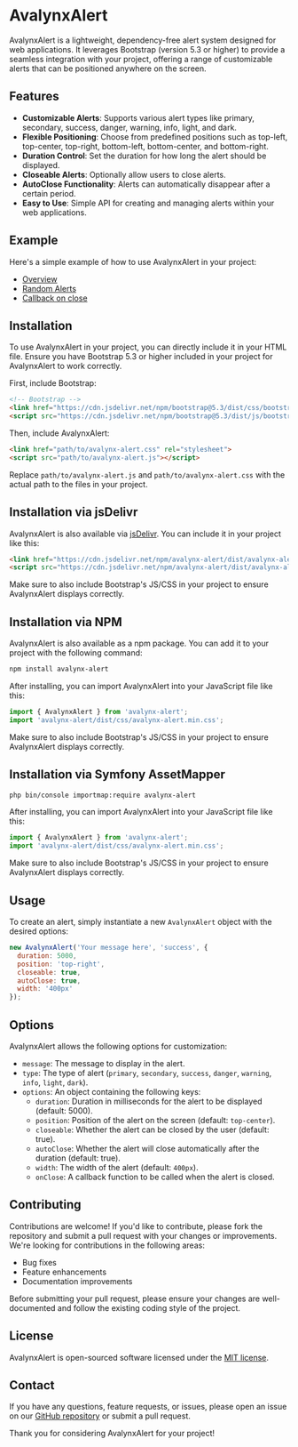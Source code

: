 # AvalynxAlert

AvalynxAlert is a lightweight, dependency-free alert system designed for web applications. It leverages Bootstrap (version 5.3 or higher) to provide a seamless integration with your project, offering a range of customizable alerts that can be positioned anywhere on the screen.

## Features

- **Customizable Alerts**: Supports various alert types like primary, secondary, success, danger, warning, info, light, and dark.
- **Flexible Positioning**: Choose from predefined positions such as top-left, top-center, top-right, bottom-left, bottom-center, and bottom-right.
- **Duration Control**: Set the duration for how long the alert should be displayed.
- **Closeable Alerts**: Optionally allow users to close alerts.
- **AutoClose Functionality**: Alerts can automatically disappear after a certain period.
- **Easy to Use**: Simple API for creating and managing alerts within your web applications.

## Example

Here's a simple example of how to use AvalynxAlert in your project:

* [Overview](https://avalynx-alert.jbs-newmedia.de/examples/index.html)
* [Random Alerts](https://avalynx-alert.jbs-newmedia.de/examples/random-alerts.html)
* [Callback on close](https://avalynx-alert.jbs-newmedia.de/examples/callback-onclose.html)

## Installation

To use AvalynxAlert in your project, you can directly include it in your HTML file. Ensure you have Bootstrap 5.3 or higher included in your project for AvalynxAlert to work correctly.

First, include Bootstrap:

```html
<!-- Bootstrap -->
<link href="https://cdn.jsdelivr.net/npm/bootstrap@5.3/dist/css/bootstrap.min.css" rel="stylesheet">
<script src="https://cdn.jsdelivr.net/npm/bootstrap@5.3/dist/js/bootstrap.bundle.min.js"></script>
```

Then, include AvalynxAlert:

```html
<link href="path/to/avalynx-alert.css" rel="stylesheet">
<script src="path/to/avalynx-alert.js"></script>
```

Replace `path/to/avalynx-alert.js` and `path/to/avalynx-alert.css` with the actual path to the files in your project.

## Installation via jsDelivr

AvalynxAlert is also available via [jsDelivr](https://www.jsdelivr.com/). You can include it in your project like this:

```html
<link href="https://cdn.jsdelivr.net/npm/avalynx-alert/dist/avalynx-alert.css" rel="stylesheet">
<script src="https://cdn.jsdelivr.net/npm/avalynx-alert/dist/avalynx-alert.js"></script>
```

Make sure to also include Bootstrap's JS/CSS in your project to ensure AvalynxAlert displays correctly.

## Installation via NPM

AvalynxAlert is also available as a npm package. You can add it to your project with the following command:

```bash
npm install avalynx-alert
```

After installing, you can import AvalynxAlert into your JavaScript file like this:

```javascript
import { AvalynxAlert } from 'avalynx-alert';
import 'avalynx-alert/dist/css/avalynx-alert.min.css';
```

Make sure to also include Bootstrap's JS/CSS in your project to ensure AvalynxAlert displays correctly.

## Installation via Symfony AssetMapper

```bash
php bin/console importmap:require avalynx-alert
```

After installing, you can import AvalynxAlert into your JavaScript file like this:

```javascript
import { AvalynxAlert } from 'avalynx-alert';
import 'avalynx-alert/dist/css/avalynx-alert.min.css';
```

Make sure to also include Bootstrap's JS/CSS in your project to ensure AvalynxAlert displays correctly.

## Usage

To create an alert, simply instantiate a new `AvalynxAlert` object with the desired options:

```javascript
new AvalynxAlert('Your message here', 'success', {
  duration: 5000,
  position: 'top-right',
  closeable: true,
  autoClose: true,
  width: '400px'
});
```

## Options

AvalynxAlert allows the following options for customization:

- `message`: The message to display in the alert.
- `type`: The type of alert (`primary`, `secondary`, `success`, `danger`, `warning`, `info`, `light`, `dark`).
- `options`: An object containing the following keys:
    - `duration`: Duration in milliseconds for the alert to be displayed (default: 5000).
    - `position`: Position of the alert on the screen (default: `top-center`).
    - `closeable`: Whether the alert can be closed by the user (default: true).
    - `autoClose`: Whether the alert will close automatically after the duration (default: true).
    - `width`: The width of the alert (default: `400px`).
    - `onClose`: A callback function to be called when the alert is closed.

## Contributing

Contributions are welcome! If you'd like to contribute, please fork the repository and submit a pull request with your changes or improvements. We're looking for contributions in the following areas:

- Bug fixes
- Feature enhancements
- Documentation improvements

Before submitting your pull request, please ensure your changes are well-documented and follow the existing coding style of the project.

## License

AvalynxAlert is open-sourced software licensed under the [MIT license](LICENSE).

## Contact

If you have any questions, feature requests, or issues, please open an issue on our [GitHub repository](https://github.com/avalynx/avalynx-alert/issues) or submit a pull request.

Thank you for considering AvalynxAlert for your project!
